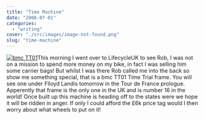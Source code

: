 ```yaml
---
title: "Time Machine"
date: "2006-07-01"
categories: 
  - "writing"
cover: "./src/images/image-not-found.png"
slug: "time-machine"
---
```


[![bmc TT01](/images/179805330_ad4e4552fc_m.jpg)](http://www.flickr.com/photos/funkylarma/179805330/ "Photo Sharing")This morning I went over to LifecycleUK to see Rob, I was not on a mission to spend more money on my bike, in fact I was selling him some carrier bags! But whilst I was there Rob called me into the back so show me something special, that is a bmc TT01 Time Trial frame. You will see one under Flloyd Landis tomorrow in the Tour de France prologue. Apperently that frame is the only one in the UK and is number 16 in the world! Once built up this machine is heading off to the states were we hope it will be ridden in anger. If only I could afford the £6k price tag would I then worry about what wheels to put on it!
